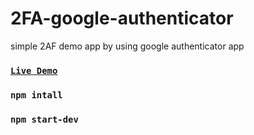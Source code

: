 # 2FA-google-authenticator
simple 2AF demo app by using google authenticator  app

### <a href="https://google.com" target="_blank">`Live Demo`</a>

### `npm intall`

### `npm start-dev`
